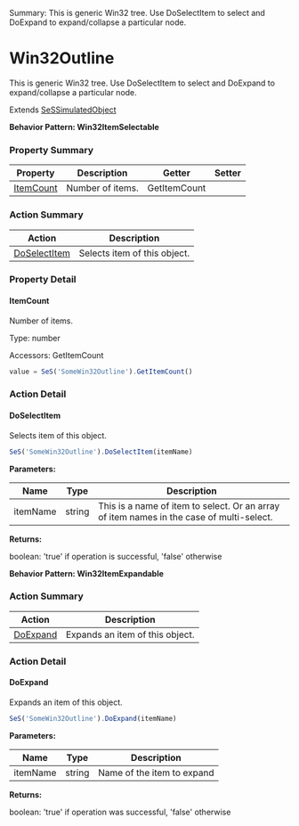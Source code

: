 Summary: This is generic Win32 tree. Use DoSelectItem to select and DoExpand to expand/collapse a particular node.

# Win32Outline

This is generic Win32 tree. Use DoSelectItem to select and DoExpand to expand/collapse a particular node.
 
Extends [SeSSimulatedObject](SeSSimulatedObject.md)





**Behavior Pattern: Win32ItemSelectable**


<!-- ============================== property summary ========================== -->



### Property Summary
| **Property** | **Description** | **Getter** | **Setter** |
| ------------ | --------------- | ---------- | ---------- |
| [ItemCount](#itemcount) | Number of items. | GetItemCount |  |



<!-- ============================== action summary ========================== -->



### Action Summary
|  **Action** | **Description** | 
| ----------- | --------------- |
|  [DoSelectItem](#doselectitem) | Selects item of this object. |



<!-- ============================== property detail ========================== -->

### Property Detail

<a name="ItemCount"></a>
#### ItemCount

Number of items.



Type: number


Accessors: GetItemCount

```javascript
value = SeS('SomeWin32Outline').GetItemCount()
```




<!-- ============================== action detail ========================== -->

### Action Detail

<a name="DoSelectItem"></a>    
#### DoSelectItem

Selects item of this object.

```javascript
SeS('SomeWin32Outline').DoSelectItem(itemName)
```


**Parameters:**

|  **Name** | **Type** | **Description** |
| ---------- | -------- | --------------- |
| itemName | string |  This is a name of item to select. Or an array of item names in the case of multi-select. |




**Returns:**

boolean: 'true' if operation is successful, 'false' otherwise



<a name="see.also.win32outline.doselectitem"></a>

  




**Behavior Pattern: Win32ItemExpandable**


<!-- ============================== property summary ========================== -->

<!-- ============================== action summary ========================== -->



### Action Summary
|  **Action** | **Description** | 
| ----------- | --------------- |
|  [DoExpand](#doexpand) | Expands an item of this object. |



<!-- ============================== property detail ========================== -->


<!-- ============================== action detail ========================== -->

### Action Detail

<a name="DoExpand"></a>    
#### DoExpand

Expands an item of this object.

```javascript
SeS('SomeWin32Outline').DoExpand(itemName)
```


**Parameters:**

|  **Name** | **Type** | **Description** |
| ---------- | -------- | --------------- |
| itemName | string |  Name of the item to expand |




**Returns:**

boolean: 'true' if operation was successful, 'false' otherwise



<a name="see.also.win32outline.doexpand"></a>

  

